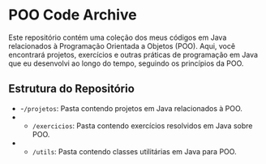 # POO Code Archive

 Este repositório contém uma coleção dos meus códigos em Java relacionados à Programação Orientada a Objetos (POO). Aqui, você encontrará projetos, exercícios e outras práticas de programação em Java que eu desenvolvi ao longo do tempo, seguindo os princípios da POO.  
 
 ## Estrutura do Repositório  
 - -`/projetos`: Pasta contendo projetos em Java relacionados à POO.
 - - `/exercicios`: Pasta contendo exercícios resolvidos em Java sobre POO.
 - - `/utils`: Pasta contendo classes utilitárias em Java para POO.

